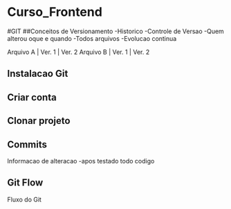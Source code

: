 # Curso_Frontend

#GIT
##Conceitos de Versionamento
-Historico
-Controle de Versao
-Quem alterou oque e quando
-Todos arquivos
-Evolucao continua

Arquivo A | Ver. 1 | Ver. 2
Arquivo B | Ver. 1 | Ver. 2

## Instalacao Git

## Criar conta

## Clonar projeto

## Commits
Informacao de alteracao
-apos testado todo codigo

## Git Flow
Fluxo do Git
